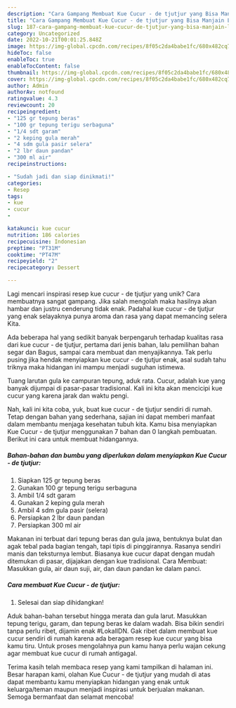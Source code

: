 ```yaml
---
description: "Cara Gampang Membuat Kue Cucur - de tjutjur yang Bisa Manjain Lidah"
title: "Cara Gampang Membuat Kue Cucur - de tjutjur yang Bisa Manjain Lidah"
slug: 187-cara-gampang-membuat-kue-cucur-de-tjutjur-yang-bisa-manjain-lidah
category: Uncategorized
date: 2022-10-21T00:01:25.848Z
image: https://img-global.cpcdn.com/recipes/8f05c2da4babe1fc/680x482cq70/kue-cucur-de-tjutjur-foto-resep-utama.jpg
hideToc: false
enableToc: true
enableTocContent: false
thumbnail: https://img-global.cpcdn.com/recipes/8f05c2da4babe1fc/680x482cq70/kue-cucur-de-tjutjur-foto-resep-utama.jpg
cover: https://img-global.cpcdn.com/recipes/8f05c2da4babe1fc/680x482cq70/kue-cucur-de-tjutjur-foto-resep-utama.jpg
author: Admin
authorAv: notfound
ratingvalue: 4.3
reviewcount: 20
recipeingredient:
- "125 gr tepung beras"
- "100 gr tepung terigu serbaguna"
- "1/4 sdt garam"
- "2 keping gula merah"
- "4 sdm gula pasir selera"
- "2 lbr daun pandan"
- "300 ml air"
recipeinstructions:

- "Sudah jadi dan siap dinikmati!"
categories:
- Resep
tags:
- kue
- cucur
- 

katakunci: kue cucur  
nutrition: 186 calories
recipecuisine: Indonesian
preptime: "PT31M"
cooktime: "PT47M"
recipeyield: "2"
recipecategory: Dessert

---
```





Lagi mencari inspirasi resep kue cucur - de tjutjur yang unik? Cara membuatnya sangat gampang. Jika salah mengolah maka hasilnya akan hambar dan justru cenderung tidak enak. Padahal kue cucur - de tjutjur yang enak selayaknya punya aroma dan rasa yang dapat memancing selera Kita.





Ada beberapa hal yang sedikit banyak berpengaruh terhadap kualitas rasa dari kue cucur - de tjutjur, pertama dari jenis bahan, lalu pemilihan bahan segar dan Bagus, sampai cara membuat dan menyajikannya. Tak perlu pusing jika hendak menyiapkan kue cucur - de tjutjur enak,      asal sudah tahu triknya maka hidangan ini mampu menjadi suguhan istimewa.














Tuang larutan gula ke campuran tepung, aduk rata. Cucur, adalah kue yang banyak dijumpai di pasar-pasar tradisional. Kali ini kita akan mencicipi kue cucur yang karena jarak dan waktu pengi.






Nah, kali ini kita coba, yuk, buat kue cucur - de tjutjur sendiri di rumah. Tetap dengan bahan yang sederhana, sajian ini dapat memberi manfaat dalam membantu menjaga kesehatan tubuh kita. Kamu bisa menyiapkan Kue Cucur - de tjutjur menggunakan 7 bahan dan 0 langkah pembuatan. Berikut ini cara untuk membuat hidangannya.

<!--inarticleads1-->

##### Bahan-bahan dan bumbu yang diperlukan dalam menyiapkan Kue Cucur - de tjutjur:

1. Siapkan 125 gr tepung beras
1. Gunakan 100 gr tepung terigu serbaguna
1. Ambil 1/4 sdt garam
1. Gunakan 2 keping gula merah
1. Ambil 4 sdm gula pasir (selera)
1. Persiapkan 2 lbr daun pandan
1. Persiapkan 300 ml air


Makanan ini terbuat dari tepung beras dan gula jawa, bentuknya bulat dan agak tebal pada bagian tengah, tapi tipis di pinggirannya. Rasanya sendiri manis dan teksturnya lembut. Biasanya kue cucur dapat dengan mudah ditemukan di pasar, dijajakan dengan kue tradisional. Cara Membuat: Masukkan gula, air daun suji, air, dan daun pandan ke dalam panci. 

<!--inarticleads2-->

##### Cara membuat Kue Cucur - de tjutjur:


1. Selesai dan siap dihidangkan!

Aduk bahan-bahan tersebut hingga merata dan gula larut. Masukkan tepung terigu, garam, dan tepung beras ke dalam wadah. Bisa bikin sendiri tanpa perlu ribet, dijamin enak #LokalIDN. Gak ribet dalam membuat kue cucur sendiri di rumah karena ada beragam resep kue cucur yang bisa kamu tiru. Untuk proses mengolahnya pun kamu hanya perlu wajan cekung agar membuat kue cucur di rumah antigagal. 

Terima kasih telah membaca resep yang kami tampilkan di halaman ini. Besar harapan kami, olahan Kue Cucur - de tjutjur yang mudah di atas dapat membantu kamu menyiapkan hidangan yang enak untuk keluarga/teman maupun menjadi inspirasi untuk berjualan makanan. Semoga bermanfaat dan selamat mencoba!
